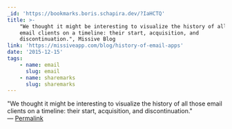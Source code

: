 ```yaml
---
_id: 'https://bookmarks.boris.schapira.dev/?IaHCTQ'
title: >-
    "We thought it might be interesting to visualize the history of all those
    email clients on a timeline: their start, acquisition, and
    discontinuation.", Missive Blog
link: 'https://missiveapp.com/blog/history-of-email-apps'
date: '2015-12-15'
tags:
    - name: email
      slug: email
    - name: sharemarks
      slug: sharemarks
---
```


&quot;We thought it might be interesting to visualize the history of all those
email clients on a timeline: their start, acquisition, and
discontinuation.&quot; <br>&#8212;
<a href="https://bookmarks.boris.schapira.dev/?IaHCTQ" title="Permalink">Permalink</a>
